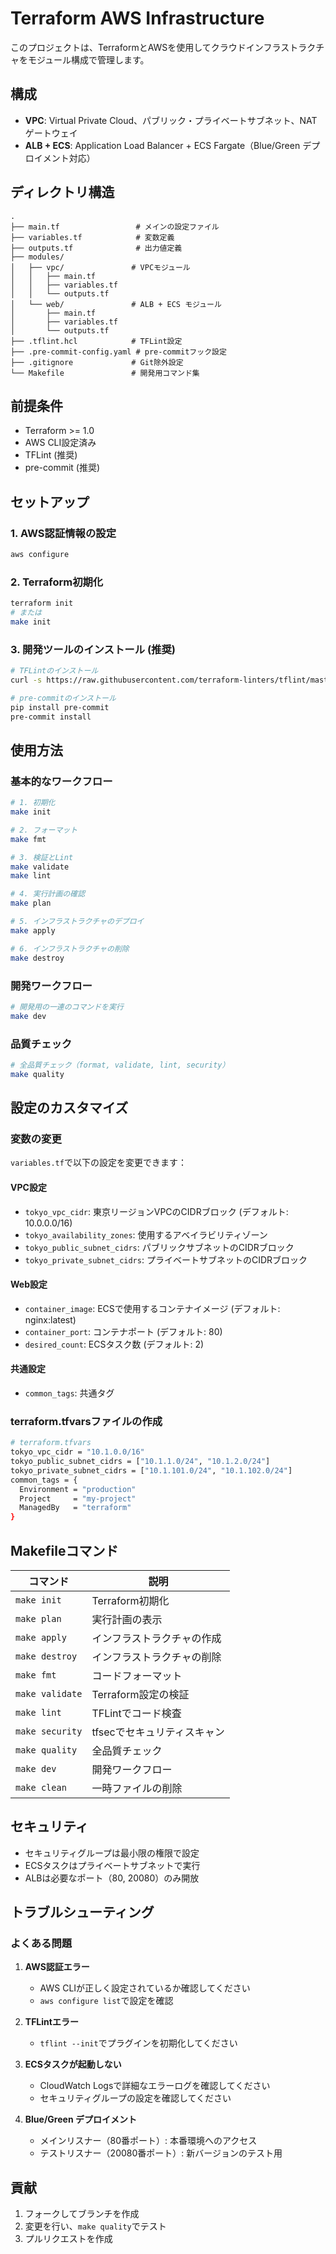 # Terraform AWS Infrastructure

このプロジェクトは、TerraformとAWSを使用してクラウドインフラストラクチャをモジュール構成で管理します。

## 構成

- **VPC**: Virtual Private Cloud、パブリック・プライベートサブネット、NATゲートウェイ
- **ALB + ECS**: Application Load Balancer + ECS Fargate（Blue/Green デプロイメント対応）

## ディレクトリ構造

```
.
├── main.tf                 # メインの設定ファイル
├── variables.tf            # 変数定義
├── outputs.tf              # 出力値定義
├── modules/
│   ├── vpc/               # VPCモジュール
│   │   ├── main.tf
│   │   ├── variables.tf
│   │   └── outputs.tf
│   └── web/               # ALB + ECS モジュール
│       ├── main.tf
│       ├── variables.tf
│       └── outputs.tf
├── .tflint.hcl            # TFLint設定
├── .pre-commit-config.yaml # pre-commitフック設定
├── .gitignore             # Git除外設定
└── Makefile               # 開発用コマンド集
```

## 前提条件

- Terraform >= 1.0
- AWS CLI設定済み
- TFLint (推奨)
- pre-commit (推奨)

## セットアップ

### 1. AWS認証情報の設定

```bash
aws configure
```

### 2. Terraform初期化

```bash
terraform init
# または
make init
```

### 3. 開発ツールのインストール (推奨)

```bash
# TFLintのインストール
curl -s https://raw.githubusercontent.com/terraform-linters/tflint/master/install_linux.sh | bash

# pre-commitのインストール
pip install pre-commit
pre-commit install
```

## 使用方法

### 基本的なワークフロー

```bash
# 1. 初期化
make init

# 2. フォーマット
make fmt

# 3. 検証とLint
make validate
make lint

# 4. 実行計画の確認
make plan

# 5. インフラストラクチャのデプロイ
make apply

# 6. インフラストラクチャの削除
make destroy
```

### 開発ワークフロー

```bash
# 開発用の一連のコマンドを実行
make dev
```

### 品質チェック

```bash
# 全品質チェック（format, validate, lint, security）
make quality
```

## 設定のカスタマイズ

### 変数の変更

`variables.tf`で以下の設定を変更できます：

#### VPC設定
- `tokyo_vpc_cidr`: 東京リージョンVPCのCIDRブロック (デフォルト: 10.0.0.0/16)
- `tokyo_availability_zones`: 使用するアベイラビリティゾーン
- `tokyo_public_subnet_cidrs`: パブリックサブネットのCIDRブロック
- `tokyo_private_subnet_cidrs`: プライベートサブネットのCIDRブロック

#### Web設定
- `container_image`: ECSで使用するコンテナイメージ (デフォルト: nginx:latest)
- `container_port`: コンテナポート (デフォルト: 80)
- `desired_count`: ECSタスク数 (デフォルト: 2)

#### 共通設定
- `common_tags`: 共通タグ

### terraform.tfvarsファイルの作成

```bash
# terraform.tfvars
tokyo_vpc_cidr = "10.1.0.0/16"
tokyo_public_subnet_cidrs = ["10.1.1.0/24", "10.1.2.0/24"]
tokyo_private_subnet_cidrs = ["10.1.101.0/24", "10.1.102.0/24"]
common_tags = {
  Environment = "production"
  Project     = "my-project"
  ManagedBy   = "terraform"
}
```

## Makefileコマンド

| コマンド | 説明 |
|---------|------|
| `make init` | Terraform初期化 |
| `make plan` | 実行計画の表示 |
| `make apply` | インフラストラクチャの作成 |
| `make destroy` | インフラストラクチャの削除 |
| `make fmt` | コードフォーマット |
| `make validate` | Terraform設定の検証 |
| `make lint` | TFLintでコード検査 |
| `make security` | tfsecでセキュリティスキャン |
| `make quality` | 全品質チェック |
| `make dev` | 開発ワークフロー |
| `make clean` | 一時ファイルの削除 |

## セキュリティ

- セキュリティグループは最小限の権限で設定
- ECSタスクはプライベートサブネットで実行
- ALBは必要なポート（80, 20080）のみ開放

## トラブルシューティング

### よくある問題

1. **AWS認証エラー**
   - AWS CLIが正しく設定されているか確認してください
   - `aws configure list`で設定を確認

2. **TFLintエラー**
   - `tflint --init`でプラグインを初期化してください

3. **ECSタスクが起動しない**
   - CloudWatch Logsで詳細なエラーログを確認してください
   - セキュリティグループの設定を確認してください

4. **Blue/Green デプロイメント**
   - メインリスナー（80番ポート）: 本番環境へのアクセス
   - テストリスナー（20080番ポート）: 新バージョンのテスト用

## 貢献

1. フォークしてブランチを作成
2. 変更を行い、`make quality`でテスト
3. プルリクエストを作成
